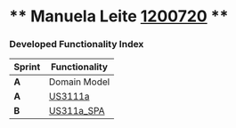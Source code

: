 ** Manuela Leite [1200720](./) ** 
===============================

### Developed Functionality Index ###

| Sprint | Functionality |
|--------|-----------------------------|
| **A** | Domain Model |
| **A** | [US3111a](US3111a\Us3111a.md) |
| **B** | [US311a_SPA](US3111a_SPA\US3111a_SPA.md)|